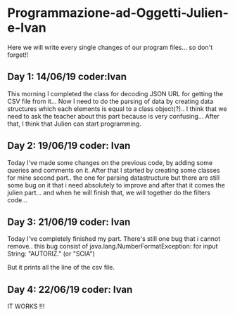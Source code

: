 # Programmazione-ad-Oggetti-Julien-e-Ivan
Here we will write every single changes of our program files... so don't forget!! 

Day 1:  14/06/19  coder:Ivan
----------------------------
This morning I completed the class for decoding JSON URL for getting the CSV file from it...
Now I need to do the parsing of data by creating data structures which each elements is equal to a class object(?)..
I think that we need to ask the teacher about this part because is very confusing...
After that, I think that Julien can start programming.

Day 2:  19/06/19 coder: Ivan
----------------------------
Today I've made some changes on the previous code, by adding some queries and comments on it. After that I started by creating some classes for mine second part.. the one for parsing datastructure but there are still some bug on it that i need absolutely to improve and after that it comes the julien part... and when he will finish that, we will together do the filters code... 

Day 3: 21/06/19 coder: Ivan
---------------------------
Today I've completely finished my part. There's still one bug that i cannot remove.. this bug consist of  java.lang.NumberFormatException: for input String: "AUTORIZ." (or "SCIA")

But it prints all the line of the csv file.

Day 4: 22/06/19 coder: Ivan
---------------------------
IT WORKS !!!

